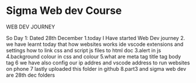 # Sigma Web dev Course
 WEB DEV JOURNEY

So Day 1:
Dated 28th December
1.today I Have started Web Dev journey
2. we have learnt today that how websites works ide vscode extensions and settings how to link css and script js files to html doc 
3.alert in js
4.background colour in css and colour
5.what are meta tag title tag body tag
6 we have also config our ip addres and vscode address to run websites on phone 
7 lastly uploaded this folder in github 
8.part3 and sigma web dev are 28th dec folders


